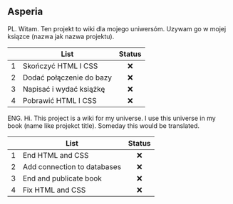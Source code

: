 ## Asperia

PL.
Witam. Ten projekt to wiki dla mojego uniwersóm.
Uzywam go w mojej ksiązce (nazwa jak nazwa projektu).

|   | List                       | Status |
|---|----------------------------|:------:|
| 1 | Skończyć HTML I CSS        |    ❌  |
| 2 | Dodać połączenie do bazy   |    ❌  |
| 3 | Napisać i wydać książkę    |    ❌  |
| 4 | Pobrawić HTML I CSS          |    ❌  |

ENG.
Hi. This project is a wiki for my universe. 
I use this universe in my book (name like projekct title).
Someday this would be translated.

|   | List                       | Status |
|---|----------------------------|:------:|
| 1 | End HTML and CSS           |    ❌  |
| 2 | Add connection to databases|    ❌  |
| 3 | End and publicate book     |    ❌  |
| 4 | Fix HTML and CSS           |    ❌  |


